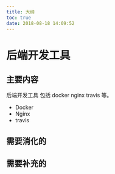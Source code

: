 ```yaml
---
title: 大纲
toc: true
date: 2018-08-18 14:09:52
---
```

# 后端开发工具

## 主要内容

后端开发工具 包括 docker nginx travis 等。

- Docker
- Nginx
- travis



## 需要消化的










## 需要补充的
